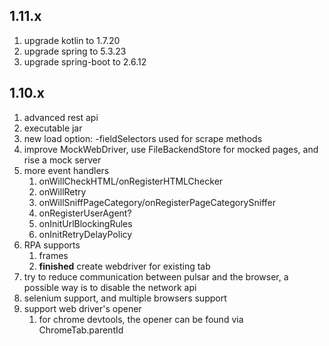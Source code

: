 ## 1.11.x

1. upgrade kotlin to 1.7.20
2. upgrade spring to 5.3.23
3. upgrade spring-boot to 2.6.12

## 1.10.x

1. advanced rest api
2. executable jar
3. new load option: -fieldSelectors used for scrape methods
4. improve MockWebDriver, use FileBackendStore for mocked pages, and rise a mock server
5. more event handlers
    1. onWillCheckHTML/onRegisterHTMLChecker
    2. onWillRetry
    3. onWillSniffPageCategory/onRegisterPageCategorySniffer
    4. onRegisterUserAgent?
    5. onInitUrlBlockingRules
    6. onInitRetryDelayPolicy
6. RPA supports
    1. frames
    2. **finished** create webdriver for existing tab
7. try to reduce communication between pulsar and the browser, a possible way is to disable the network api
8. selenium support, and multiple browsers support
9. support web driver's opener
   1. for chrome devtools, the opener can be found via ChromeTab.parentId
